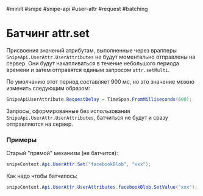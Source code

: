 #miniit #snipe #snipe-api #user-attr #request #batching

# Батчинг attr.set

Присвоения значений атрибутам, выполненные через врапперы `SnipeApi.UserAttr.UserAttributes` не будут моментально отправлены на сервер. Они будут накапливаться в течение небольшого периода времени и затем отправятся единым запросом `attr.setMulti`. 

По умолчанию этот период составляет 900 мс, но это значение можно изменить следующим образом:
```csharp
SnipeApiUserAttribute.RequestDelay = TimeSpan.FromMilliseconds(600);
```

Запросы, сформированные без использования `SnipeApi.UserAttr.UserAttributes`, батчиться не будут и сразу отправляются на сервер.

### Примеры
Старый "прямой" механизм (не батчится):
```csharp
snipeContext.Api.UserAttr.Set("facebookBlob", "xxx");
```

Как надо чтобы батчилось:
```csharp
snipeContext.Api.UserAttr.UserAttributes.facebookBlob.SetValue("xxx");
```
